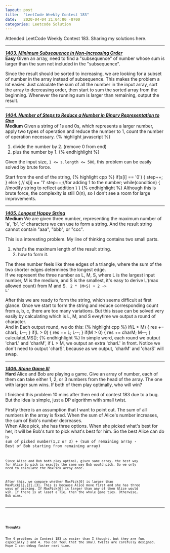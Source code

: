 ```yaml
---
layout: post
title:  "LeetCode Weekly Contest 183"
date:   2020-04-04 21:04:00 -0700
categories: Leetcode Solution
---
```


Attended LeetCode Weekly Contest 183. Sharing my solutions here.
<br>

---
[***1403. Minimum Subsequence in Non-Increasing Order***](https://leetcode.com/problems/minimum-subsequence-in-non-increasing-order/)
<br><b>Easy</b> Given an array, need to find a "subsequence" of number whose sum is larger than the sum not included in the "subsequence".

Since the result should be sorted to increasing, we are looking for a subset of number in the array instead of subsequence. This makes the problem a lot easier. Just calculate the sum of all the number in the input array, sort the array to decreasing order, then start to sum the sorted array from the beginning. Whenever the running sum is larger than remaining, output the result.

---
[***1404. Number of Steps to Reduce a Number in Binary Representation to One***](https://leetcode.com/problems/number-of-steps-to-reduce-a-number-in-binary-representation-to-one/)
<br><b>Medium</b> Given a string of 1s and 0s, which represents a larger number, apply two types of operation and reduce the number to 1, count the number of operation necessary.
{% highlight javascript %}
1. divide the number by 2. (remove 0 from end)
2. plus the number by 1. 
{% endhighlight %}

Given the input size, <code>1 <= s.length <= 500</code>, this problem can be easily solved by brute force. 

Start from the end of the string, 
{% highlight cpp %}
if(s[i] == '0') {
    step++;
} else { // s[i] == '1'
    step++;//for adding 1 to the number;
    while(condition) {
        //modify string to reflect addition
    }
}
{% endhighlight %}
Although this is brute force, the complexity is still O(n), so I don't see a room for large improvements.

---
[***1405. Longest Happy String***](https://leetcode.com/problems/longest-happy-string/)
<br><b>Medium</b> We are given three number, representing the maximum number of 'a', 'b', 'c' characters we can use to form a string. And the result string cannot contain "aaa", "bbb", or "ccc".

This is a interesting problem. My line of thinking contains two small parts.

1. what's the maximum length of the result string.
<br>2. how to form it.

The three number feels like three edges of a triangle, where the sum of the two shorter edges determines the longest edge. 
<br>If we represent the three number as L, M, S, where L is the largest input number, M is the medium, and S is the smallest, it's easy to derive L'(max allowed count) from M and S. <code> 2 * (M+S) + 2 -> L'</code>

After this we are ready to form the string, which seems difficult at first glance. Once we start to form the string and reduce corresponding count from a, b, c, there are too many variations. But this issue can be solved very easily by calculating which is L, M, and S eveytime we output a round of character. 
<br>And in Each output round, we do this:
{% highlight cpp %}
if(L > M) {
    res += charL;
    L--;
}
if(L > 0) {
    res += L;
    L--;
}
if(M > 0) {
    res += charM;
    M--;
}
calculateLMS();
{% endhighlight %}
In simple word, each round we output 'charL' and 'charM', if L > M, we output an extra 'charL' in front. Notice we don't need to output 'charS', because as we output, 'charM' and 'charS' will swap.

---
[***1406. Stone Game III***](https://leetcode.com/problems/stone-game-iii/)
<br><b>Hard</b> Alice and Bob are playing a game. Give an array of number, each of them can take either 1, 2, or 3 numbers from the head of the array. The one with larger sum wins. If both of them play optimally, who will win?

I finished this problem 10 mins after then end of contest 183 due to a bug. But the idea is simple, just a DP algorithm with small twist.

Firstly there is an assumption that I want to point out. The sum of all numbers in the array is fixed. When the sum of Alice's number increases, the sum of Bob's number decreases.
<br>When Alice pick, she has three options. When she picked what's best for her, it will be Bob's turn to pick what's best for him. So the best Alice can do is 
<br><code>sum of picked number(1,2 or 3) + (Sum of remaining array - Best of Bob starting from remaining array)<code>

Since Alice and Bob both play optimal, given same array, the best way for Alice to pick is exactly the same way Bob would pick. So we only need to calculate the MaxPick array once.

After this, we compare whether MaxPick[0] is larger than MaxPick[1],[2],[3]. This is because Alice move first and she has three ways of picking. If MaxPick[0] is larger than any of them Alice would win. If there is at least a Tie, then the whole game ties. Otherwise, Bob wins.

---
<br>
<H4>Thoughts</H4>
The 4 problems in Contest 183 is easier than I thought, but they are fun, especially 3 and 4. You can feel that the small twists are carefully designed. Hope I can debug faster next time.